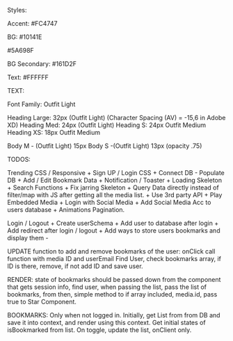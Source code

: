 Styles:

Accent:
#FC4747

BG:
#10141E

#5A698F

BG Secondary:
#161D2F

Text:
#FFFFFF

TEXT:

Font Family: Outfit Light

Heading Large: 32px (Outfit Light) (Character Spacing (AV) = -15,6 in Adobe XD)
Heading Med: 24px (Outfit Light)
Heading S: 24px Outfit Medium
Heading XS: 18px Outfit Medium

Body M - (Outfit Light) 15px
Body S -(Outfit Light) 13px (opacity .75)

TODOS:

Trending CSS / Responsive +
Sign UP / Login CSS +
Connect DB - Populate DB +
Add / Edit Bookmark Data +
Notification / Toaster +
Loading Skeleton +
Search Functions +
Fix jarring Skeleton +
Query Data directly instead of filter/map with JS after getting all the media list. +
Use 3rd party API +
Play Embedded Media +
Login with Social Media +
Add Social Media Acc to users database +
Animations
Pagination.

Login / Logout +
Create userSchema +
Add user to database after login +
Add redirect after login / logout +
Add ways to store users bookmarks and display them -

UPDATE
function to add and remove bookmarks of the user:
onClick call function with media ID and userEmail
Find User, check bookmarks array, if ID is there, remove, if not add ID
and save user.

RENDER:
state of bookmarks should be passed down from the component that gets session info, find user, when passing the list, pass the list of bookmarks, from then, simple method to if array included, media.id, pass true to Star Component.

BOOKMARKS:
Only when not logged in.
Initially, get List from from DB and save it into context, and render using this context.
Get initial states of isBookmarked from list. On toggle, update the list, onClient only.
